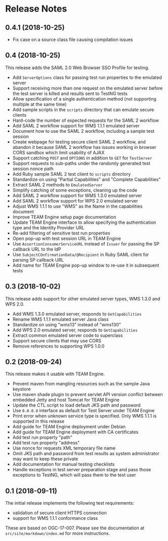 
# Release Notes

## 0.4.1 (2018-10-25)

- Fix case on a source class file causing compilation issues

## 0.4 (2018-10-25)

This release adds the SAML 2.0 Web Browser SSO Profile for testing.

- Add `ServerOptions` class for passing test run properties to the emulated server
- Support receiving more than one request on the emulated server before the test server is killed and results sent to TestNG tests
- Allow specification of a single authentication method (not supporting multiple at the same time)
- Add sample scripts in the `scripts` directory that can emulate secure clients
- Hard-code the number of expected requests for the SAML 2 workflow
- Add SAML 2 workflow support for WMS 1.1.1 emulated server
- Document how to use the SAML 2 workflow, including a sample test session
- Create webpage for testing secure client SAML 2 workflow, and abandon it because SAML 2 workflow has issues working in browser CORS sandbox which limit usability of AJAX
- Support catching `POST` and `OPTIONS` in addition to `GET` for `TestServer`
- Support requests to sub-paths under the randomly generated test session nonce path
- Add Ruby sample SAML 2 test client to `scripts` directory
- Standardize on using "Partial Capabilities" and "Complete Capabilities"
- Extract SAML 2 methods to `EmulatedServer`
- Simplify catching of some exceptions, cleaning up the code
- Add SAML 2 workflow support for WMS 1.3.0 emulated server
- Add SAML 2 workflow support for WPS 2.0 emulated server
- Adjust WMS 1.1.1 to use "WMS" as the Name in the capabilities document
- Improve TEAM Engine setup page documentation
- Update TEAM Engine interface to allow specifying the authentication type and the Identity Provider URL
- Re-add filtering of sensitive test run properties
- Open pop-up with test session URL in TEAM Engine
- Use `AssertionConsumerServiceURL` instead of `Issuer` for passing the SP callback URL to the IdP
- Use `SubjectCOnfirmationData/@Recipient` in Ruby SAML client for parsing SP callback URL
- Add name for TEAM Engine pop-up window to re-use it in subsequent tests

## 0.3 (2018-10-02)

This release adds support for other emulated server types, WMS 1.3.0 and
WPS 2.0.

- Add WMS 1.3.0 emulated server, responds to `GetCapabilities`
- Rename WMS 1.1.1 emulated server Java class
- Standardize on using "wms13" instead of "wms130"
- Add WPS 2.0 emulated server, responds to `GetCapabilities`
- Extract common emulated server code to superclass
- Support secure clients that may use CORS
- Remove references to supporting WPS 1.0.0

## 0.2 (2018-09-24)

This release makes it usable with TEAM Engine.

- Prevent maven from mangling resources such as the sample Java keystore
- Use maven shade plugin to prevent servlet API version conflict between embedded Jetty and host Tomcat for TEAM Engine
- Update the CTL script to load default JKS path and password
- Use `0.0.0.0` interface as default for Test Server under TEAM Engine
- Print error when unknown service type is specified. Only WMS 1.1.1 is supported in this release
- Add guide for TEAM Engine deployment under Debian
- Add guide for TEAM Engine deployment with CA certificates
- Add test run property "path"
- Add test run property "address"
- Use nonce for requests XML temporary file name
- Omit JKS path and password from test results as system administrator may want to keep these private
- Add documentation for manual testing checklists
- Handle exceptions in test server preparation stage and pass those exceptions to TestNG, which will pass them to the test user

## 0.1 (2018-09-11)

The initial release implements the following test requirements:

- validation of secure client HTTPS connection
- support for WMS 1.1.1 conformance class

These are based on OGC-17-007. Please see the documentation at
`src/site/markdown/index.md` for more instructions.